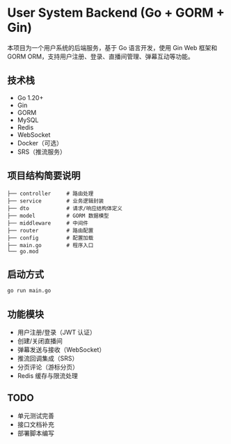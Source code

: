 # User System Backend (Go + GORM + Gin)

本项目为一个用户系统的后端服务，基于 Go 语言开发，使用 Gin Web 框架和 GORM ORM，支持用户注册、登录、直播间管理、弹幕互动等功能。

## 技术栈

- Go 1.20+
- Gin
- GORM
- MySQL
- Redis
- WebSocket
- Docker（可选）
- SRS（推流服务）

## 项目结构简要说明

```
├── controller     # 路由处理
├── service        # 业务逻辑封装
├── dto            # 请求/响应结构体定义
├── model          # GORM 数据模型
├── middleware     # 中间件
├── router         # 路由配置
├── config         # 配置加载
├── main.go        # 程序入口
└── go.mod
```

## 启动方式

```bash
go run main.go
```

## 功能模块

- 用户注册/登录（JWT 认证）
- 创建/关闭直播间
- 弹幕发送与接收（WebSocket）
- 推流回调集成（SRS）
- 分页评论（游标分页）
- Redis 缓存与限流处理

## TODO

- 单元测试完善
- 接口文档补充
- 部署脚本编写
